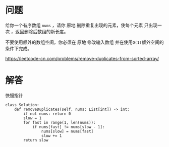# 问题

给你一个有序数组 `nums` ，请你 原地 删除重复出现的元素，使每个元素 只出现一次 ，返回删除后数组的新长度。

不要使用额外的数组空间，你必须在 原地 修改输入数组 并在使用` O(1) `额外空间的条件下完成。



https://leetcode-cn.com/problems/remove-duplicates-from-sorted-array/

# 解答

快慢指针

```python3
class Solution:
    def removeDuplicates(self, nums: List[int]) -> int:
        if not nums: return 0
        slow = 1
        for fast in range(1, len(nums)):
            if nums[fast] != nums[slow - 1]:
                nums[slow] = nums[fast]
                slow += 1
        return slow

```
